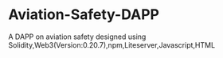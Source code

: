 # Aviation-Safety-DAPP
A DAPP on aviation safety designed using Solidity,Web3(Version:0.20.7),npm,Liteserver,Javascript,HTML

